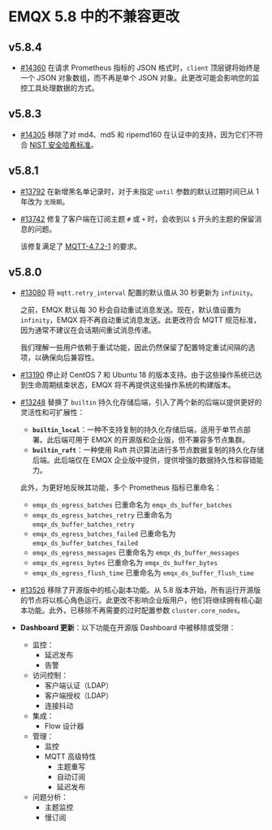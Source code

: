 # EMQX 5.8 中的不兼容更改

## v5.8.4

- [#14360](https://github.com/emqx/emqx/pull/14360) 在请求 Prometheus 指标的 JSON 格式时，`client` 顶层键将始终是一个 JSON 对象数组，而不再是单个 JSON 对象。此更改可能会影响您的监控工具处理数据的方式。

## v5.8.3

- [#14305](https://github.com/emqx/emqx/pull/14305) 移除了对 md4、md5 和 ripemd160 在认证中的支持，因为它们不符合 [NIST 安全哈希标准](https://www.nist.gov/publications/secure-hash-standard)。

## v5.8.1

- [#13792](https://github.com/emqx/emqx/pull/13792) 在新增黑名单记录时，对于未指定 `until`  参数的默认过期时间已从 1 年改为 `无限期`。

- [#13742](https://github.com/emqx/emqx/pull/13742) 修复了客户端在订阅主题 `#` 或 `+` 时，会收到以 `$` 开头的主题的保留消息的问题。

  该修复满足了 [MQTT-4.7.2-1](https://docs.oasis-open.org/mqtt/mqtt/v5.0/os/mqtt-v5.0-os.html#_Toc3901246) 的要求。


## v5.8.0

- [#13080](https://github.com/emqx/emqx/pull/13080) 将 `mqtt.retry_interval` 配置的默认值从 30 秒更新为 `infinity`。

  之前，EMQX 默认每 30 秒会自动重试消息发送。现在，默认值设置为 `infinity`，EMQX 将不再自动重试消息发送。此更改符合 MQTT 规范标准，因为通常不建议在会话期间重试消息传递。

  我们理解一些用户依赖于重试功能，因此仍然保留了配置特定重试间隔的选项，以确保向后兼容性。

- [#13190](https://github.com/emqx/emqx/pull/13190) 停止对 CentOS 7 和 Ubuntu 18 的版本支持。由于这些操作系统已达到生命周期结束状态，EMQX 将不再提供这些操作系统的构建版本。

- [#13248](https://github.com/emqx/emqx/pull/13248) 替换了 `builtin` 持久化存储后端，引入了两个新的后端以提供更好的灵活性和可扩展性：

  - **`builtin_local`**：一种不支持复制的持久化存储后端，适用于单节点部署。此后端可用于 EMQX 的开源版和企业版，但不兼容多节点集群。
  - **`builtin_raft`**：一种使用 Raft 共识算法进行多节点数据复制的持久化存储后端。此后端仅在 EMQX 企业版中提供，提供增强的数据持久性和容错能力。

  此外，为更好地反映其功能，多个 Prometheus 指标已重命名：

  - `emqx_ds_egress_batches` 已重命名为 `emqx_ds_buffer_batches`
  - `emqx_ds_egress_batches_retry` 已重命名为 `emqx_ds_buffer_batches_retry`
  - `emqx_ds_egress_batches_failed` 已重命名为 `emqx_ds_buffer_batches_failed`
  - `emqx_ds_egress_messages` 已重命名为 `emqx_ds_buffer_messages`
  - `emqx_ds_egress_bytes` 已重命名为 `emqx_ds_buffer_bytes`
  - `emqx_ds_egress_flush_time` 已重命名为 `emqx_ds_buffer_flush_time`

- [#13526](https://github.com/emqx/emqx/pull/13526) 移除了开源版中的核心副本功能。从 5.8 版本开始，所有运行开源版的节点将以核心角色运行。此更改不影响企业版用户，他们将继续拥有核心副本功能。此外，已移除不再需要的过时配置参数 `cluster.core_nodes`。

- **Dashboard 更新**：以下功能在开源版 Dashboard 中被移除或受限：

  - 监控：
    - 延迟发布
    - 告警
  - 访问控制：
    - 客户端认证（LDAP）
    - 客户端授权（LDAP）
    - 连接抖动
  - 集成：
    - Flow 设计器
  - 管理：
    - 监控
    - MQTT 高级特性
      - 主题重写
      - 自动订阅
      - 延迟发布
  - 问题分析：
    - 主题监控
    - 慢订阅